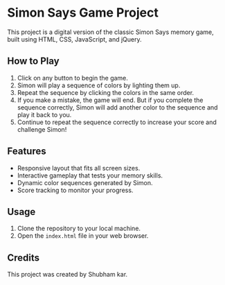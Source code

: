 # Simon Says Game Project  
This project is a digital version of the classic Simon Says memory game, built using HTML, CSS, JavaScript, and jQuery.  

## How to Play  
1. Click on any button to begin the game.  
2. Simon will play a sequence of colors by lighting them up.  
3. Repeat the sequence by clicking the colors in the same order.  
4. If you make a mistake, the game will end. But if you complete the sequence correctly, Simon will add another color to the sequence and play it back to you.  
5. Continue to repeat the sequence correctly to increase your score and challenge Simon!  

## Features  
- Responsive layout that fits all screen sizes.  
- Interactive gameplay that tests your memory skills.  
- Dynamic color sequences generated by Simon.  
- Score tracking to monitor your progress.  

## Usage  
1. Clone the repository to your local machine.  
2. Open the `index.html` file in your web browser.  

## Credits  
This project was created by Shubham kar.  